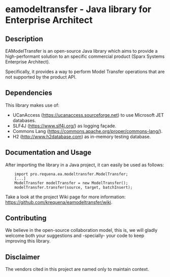 # eamodeltransfer - Java library for Enterprise Architect

## Description

EAModelTransfer is an open-source Java library which aims to provide a high-performant solution to an specific commercial product (Sparx Systems Enterprise Architect).

Specifically, it provides a way to perform Model Transfer operations that are not supported by the product API.

## Dependencies

This library makes use of:
* UCanAccess (https://ucanaccess.sourceforge.net) to use Microsoft JET databases.
* SLF4J (https://www.slf4j.org/) as logging façade.
* Commons Lang (https://commons.apache.org/proper/commons-lang/).
* H2 (http://www.h2database.com) as in-memory testing database.

## Documentation and Usage

After importing the library in a Java project, it can easily be used as follows:
``` 
    import pro.requena.ea.modeltransfer.ModelTransfer;
    [...]
    ModelTransfer modelTransfer = new ModelTransfer();
    modelTransfer.transfer(source, target, batchInsert);
```

Take a look at the project Wiki page for more information: <https://github.com/krequena/eamodeltransfer/wiki>.

## Contributing

We believe in the open-source collaboration model, this is, we will gladly welcome both your suggestions and -specially- your code to keep improving this library.

## Disclaimer

The vendors cited in this project are named only to maintain context.

